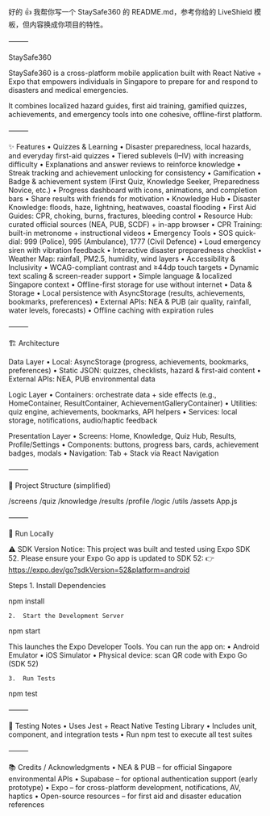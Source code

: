 好的 👍 我帮你写一个 StaySafe360 的 README.md，参考你给的 LiveShield 模板，但内容换成你项目的特性。

⸻

StaySafe360

StaySafe360 is a cross-platform mobile application built with React Native + Expo that empowers individuals in Singapore to prepare for and respond to disasters and medical emergencies.

It combines localized hazard guides, first aid training, gamified quizzes, achievements, and emergency tools into one cohesive, offline-first platform.

⸻

✨ Features
	•	Quizzes & Learning
	•	Disaster preparedness, local hazards, and everyday first-aid quizzes
	•	Tiered sublevels (I–IV) with increasing difficulty
	•	Explanations and answer reviews to reinforce knowledge
	•	Streak tracking and achievement unlocking for consistency
	•	Gamification
	•	Badge & achievement system (First Quiz, Knowledge Seeker, Preparedness Novice, etc.)
	•	Progress dashboard with icons, animations, and completion bars
	•	Share results with friends for motivation
	•	Knowledge Hub
	•	Disaster Knowledge: floods, haze, lightning, heatwaves, coastal flooding
	•	First Aid Guides: CPR, choking, burns, fractures, bleeding control
	•	Resource Hub: curated official sources (NEA, PUB, SCDF) + in-app browser
	•	CPR Training: built-in metronome + instructional videos
	•	Emergency Tools
	•	SOS quick-dial: 999 (Police), 995 (Ambulance), 1777 (Civil Defence)
	•	Loud emergency siren with vibration feedback
	•	Interactive disaster preparedness checklist
	•	Weather Map: rainfall, PM2.5, humidity, wind layers
	•	Accessibility & Inclusivity
	•	WCAG-compliant contrast and ≥44dp touch targets
	•	Dynamic text scaling & screen-reader support
	•	Simple language & localized Singapore context
	•	Offline-first storage for use without internet
	•	Data & Storage
	•	Local persistence with AsyncStorage (results, achievements, bookmarks, preferences)
	•	External APIs: NEA & PUB (air quality, rainfall, water levels, forecasts)
	•	Offline caching with expiration rules

⸻

🏗 Architecture

Data Layer
	•	Local: AsyncStorage (progress, achievements, bookmarks, preferences)
	•	Static JSON: quizzes, checklists, hazard & first-aid content
	•	External APIs: NEA, PUB environmental data

Logic Layer
	•	Containers: orchestrate data + side effects (e.g., HomeContainer, ResultContainer, AchievementGalleryContainer)
	•	Utilities: quiz engine, achievements, bookmarks, API helpers
	•	Services: local storage, notifications, audio/haptic feedback

Presentation Layer
	•	Screens: Home, Knowledge, Quiz Hub, Results, Profile/Settings
	•	Components: buttons, progress bars, cards, achievement badges, modals
	•	Navigation: Tab + Stack via React Navigation

⸻

📂 Project Structure (simplified)

/screens
  /quiz
  /knowledge
  /results
  /profile
/logic
/utils
/assets
App.js


⸻

🚀 Run Locally

⚠️ SDK Version Notice:
This project was built and tested using Expo SDK 52.
Please ensure your Expo Go app is updated to SDK 52:
👉 https://expo.dev/go?sdkVersion=52&platform=android

Steps
	1.	Install Dependencies

npm install

	2.	Start the Development Server

npm start

This launches the Expo Developer Tools. You can run the app on:
	•	Android Emulator
	•	iOS Simulator
	•	Physical device: scan QR code with Expo Go (SDK 52)

	3.	Run Tests

npm test


⸻

🧪 Testing Notes
	•	Uses Jest + React Native Testing Library
	•	Includes unit, component, and integration tests
	•	Run npm test to execute all test suites

⸻

📚 Credits / Acknowledgments
	•	NEA & PUB – for official Singapore environmental APIs
	•	Supabase – for optional authentication support (early prototype)
	•	Expo – for cross-platform development, notifications, AV, haptics
	•	Open-source resources – for first aid and disaster education references